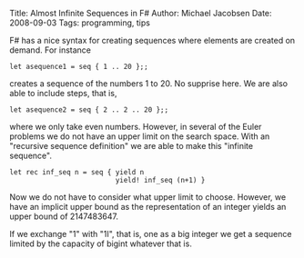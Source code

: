 Title: Almost Infinite Sequences in F#
Author: Michael Jacobsen
Date: 2008-09-03
Tags: programming, tips

F# has a nice syntax for creating sequences where elements are created
on demand. For instance

    let asequence1 = seq { 1 .. 20 };;

creates a sequence of the numbers 1 to 20. No supprise
here. We are also able to include steps, that is,

    let asequence2 = seq { 2 .. 2 .. 20 };;

where we only take even numbers. However, in several of the Euler
problems we do not have an upper limit on the search space. With an
"recursive sequence definition" we are able to make this "infinite
sequence".

    let rec inf_seq n = seq { yield n
                              yield! inf_seq (n+1) }

Now we do not have to consider what upper limit to choose. However,
we have an implicit upper bound as the representation of an integer
yields an upper bound of 2147483647.

If we exchange "1" with "1I", that is, one as a big integer we get a
sequence limited by the capacity of bigint whatever that is.
